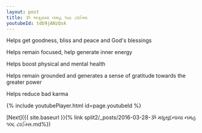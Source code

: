 ```yaml
---
layout: post
title: ૐ અક્રૂરાયા નમહ ૧૦૮ ટાઈમ્સ
youtubeId: tdb9jANzQsk
---
```

 
 
Helps get goodness, bliss and peace and God's blessings
 
Helps remain focused, help generate inner energy 
 
Helps boost physical and mental health 
 
Helps remain grounded and generates a sense of gratitude towards the greater power 
 
Helps reduce bad karma
 
 
 
 


{% include youtubePlayer.html id=page.youtubeId %}
 
[Next]({{ site.baseurl }}{% link  split2/_posts/2016-03-28-ૐ મધુસૂદનાયા નમહ ૧૦૮ ટાઈમ્સ.md%})
 
